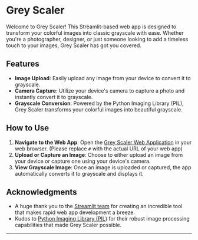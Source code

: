 # Grey Scaler

Welcome to Grey Scaler! This Streamlit-based web app is designed to transform your colorful images into classic grayscale with ease. 
Whether you're a photographer, designer, or just someone looking to add a timeless touch to your images, Grey Scaler has got you covered.

## Features

- **Image Upload**: Easily upload any image from your device to convert it to grayscale.
- **Camera Capture**: Utilize your device's camera to capture a photo and instantly convert it to grayscale.
- **Grayscale Conversion**: Powered by the Python Imaging Library (PIL), Grey Scaler transforms your colorful images into beautiful grayscale.

## How to Use

1. **Navigate to the Web App**: Open the [Grey Scaler Web Application](#) in your web browser. (Please replace `#` with the actual URL of your web app)
2. **Upload or Capture an Image**: Choose to either upload an image from your device or capture one using your device's camera.
3. **View Grayscale Image**: Once an image is uploaded or captured, the app automatically converts it to grayscale and displays it.

## Acknowledgments

- A huge thank you to the [Streamlit team](https://www.streamlit.io/) for creating an incredible tool that makes rapid web app development a breeze.
- Kudos to [Python Imaging Library (PIL)](https://python-pillow.org/) for their robust image processing capabilities that made Grey Scaler possible.

---
